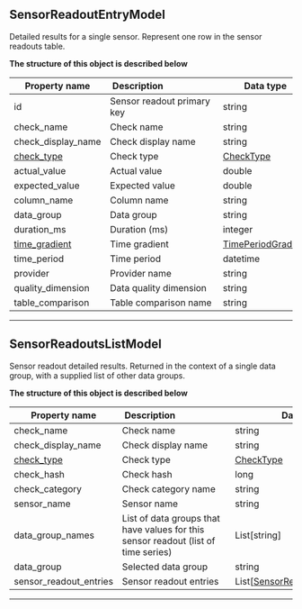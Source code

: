 
## SensorReadoutEntryModel  
Detailed results for a single sensor. Represent one row in the sensor readouts table.  
  

**The structure of this object is described below**  
  

|&nbsp;Property&nbsp;name&nbsp;|&nbsp;Description&nbsp;&nbsp;&nbsp;&nbsp;&nbsp;&nbsp;&nbsp;&nbsp;&nbsp;&nbsp;&nbsp;&nbsp;&nbsp;&nbsp;&nbsp;&nbsp;&nbsp;&nbsp;&nbsp;&nbsp;&nbsp;|&nbsp;Data&nbsp;type&nbsp;|
|---------------|---------------------------------|-----------|
|id|Sensor readout primary key|string|
|check_name|Check name|string|
|check_display_name|Check display name|string|
|[check_type](../table_comparisons/#CheckType)|Check type|[CheckType](../table_comparisons/#CheckType)|
|actual_value|Actual value|double|
|expected_value|Expected value|double|
|column_name|Column name|string|
|data_group|Data group|string|
|duration_ms|Duration (ms)|integer|
|[time_gradient](../errors/#timeperiodgradient)|Time gradient|[TimePeriodGradient](../errors/#timeperiodgradient)|
|time_period|Time period|datetime|
|provider|Provider name|string|
|quality_dimension|Data quality dimension|string|
|table_comparison|Table comparison name|string|


___  

## SensorReadoutsListModel  
Sensor readout detailed results. Returned in the context of a single data group, with a supplied list of other data groups.  
  

**The structure of this object is described below**  
  

|&nbsp;Property&nbsp;name&nbsp;|&nbsp;Description&nbsp;&nbsp;&nbsp;&nbsp;&nbsp;&nbsp;&nbsp;&nbsp;&nbsp;&nbsp;&nbsp;&nbsp;&nbsp;&nbsp;&nbsp;&nbsp;&nbsp;&nbsp;&nbsp;&nbsp;&nbsp;|&nbsp;Data&nbsp;type&nbsp;|
|---------------|---------------------------------|-----------|
|check_name|Check name|string|
|check_display_name|Check display name|string|
|[check_type](../table_comparisons/#CheckType)|Check type|[CheckType](../table_comparisons/#CheckType)|
|check_hash|Check hash|long|
|check_category|Check category name|string|
|sensor_name|Sensor name|string|
|data_group_names|List of data groups that have values for this sensor readout (list of time series)|List[string]|
|data_group|Selected data group|string|
|sensor_readout_entries|Sensor readout entries|List[[SensorReadoutEntryModel](#sensorreadoutentrymodel)]|


___  

